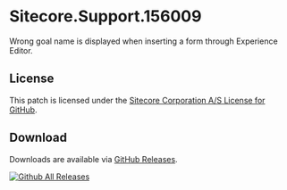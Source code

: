 # Sitecore.Support.156009
Wrong goal name is displayed when inserting a form through Experience Editor.

## License  
This patch is licensed under the [Sitecore Corporation A/S License for GitHub](https://github.com/sitecoresupport/Sitecore.Support.156009/blob/master/LICENSE).  

## Download  
Downloads are available via [GitHub Releases](https://github.com/sitecoresupport/Sitecore.Support.156009/releases).  

[![Github All Releases](https://img.shields.io/github/downloads/SitecoreSupport/Sitecore.Support.156009/total.svg)](https://github.com/SitecoreSupport/Sitecore.Support.156009/releases)
